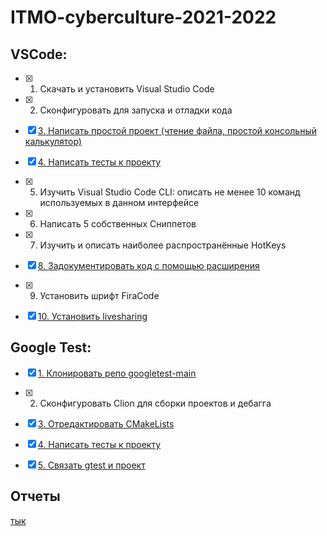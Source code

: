 # ITMO-cyberculture-2021-2022

## VSCode:

- [x] 1. Скачать и установить Visual Studio Code
- [x] 2. Сконфигуровать для запуска и отладки кода
- [x] [3. Написать простой проект (чтение файла, простой консольный калькулятор)](https://github.com/Lopa10ko/ITMO-cyberculture-2021-2022/blob/main/console_calculator.py)
- [x] [4. Написать тесты к проекту](https://github.com/Lopa10ko/ITMO-cyberculture-2021-2022/blob/main/unittesting_console_calculator.py)
- [x] 5. Изучить Visual Studio Code CLI: описать не менее 10 команд используемых в данном интерфейсе
- [x] 6. Написать 5 собственных Сниппетов
- [x] 7. Изучить и описать наиболее распространённые HotKeys
- [x] [8. Задокументировать код с помощью расширения](https://marketplace.visualstudio.com/items?itemName=cschlosser.doxdocgen)
- [x] 9. Установить шрифт FiraCode
- [x] [10. Установить livesharing](https://marketplace.visualstudio.com/items?itemName=MS-vsliveshare.vsliveshare)


## Google Test:

- [x] [1. Клонировать репо googletest-main](https://github.com/Lopa10ko/ITMO-cyberculture-2021-2022/tree/main/GoogleTest/C_LAB2/lib)
- [x] 2. Сконфигуровать Clion для сборки проектов и дебагга
- [x] [3. Отредактировать CMakeLists](https://github.com/Lopa10ko/ITMO-cyberculture-2021-2022/blob/main/GoogleTest/C_LAB2/CMakeLists.txt)
- [x] [4. Написать тесты к проекту](https://github.com/Lopa10ko/ITMO-cyberculture-2021-2022/tree/main/GoogleTest/C_LAB2/Tests)
- [x] [5. Связать gtest и проект](https://github.com/Lopa10ko/ITMO-cyberculture-2021-2022/blob/main/GoogleTest/C_LAB2/main.cpp)


## Отчеты
[тык](https://github.com/Lopa10ko/ITMO-cyberculture-2021-2022/blob/main/Overviews)
